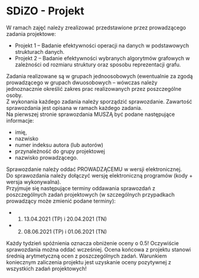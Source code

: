 # SDiZO - Projekt

W ramach zajęć należy zrealizować przedstawione przez prowadzącego zadania projektowe:

* Projekt 1 – Badanie efektywności operacji na danych w podstawowych strukturach danych.
* Projekt 2 – Badanie  efektywności  wybranych  algorytmów  grafowych  w  zależności  od  rozmiaru struktury oraz sposobu reprezentacji grafu.

 Zadania   realizowane   są   w   grupach   jednoosobowych   (ewentualnie   za   zgodą   prowadzącego w grupach  dwuosobowych  –  wówczas  należy  jednoznacznie  określić  zakres  prac  realizowanych przez poszczególne osoby.  
 Z wykonania każdego zadania należy sporządzić sprawozdanie.
 Zawartość sprawozdania jest opisana  w  ramach  każdego  zadania.  
 Na  pierwszej  stronie  sprawozdania  MUSZĄ  być  podane następujące  informacje:  

* imię,  
* nazwisko
* numer  indeksu  autora  (lub  autorów)
* przynależność do grupy projektowej
* nazwisko prowadzącego.  

Sprawozdanie  należy  oddać  PROWADZĄCEMU  w  wersji  elektronicznej.  
Do  sprawozdania należy dołączyć wersję elektroniczną programów (kody + wersja wykonywalna).  
Przyjmuje  się  następujące  terminy  oddawania  sprawozdań  z  poszczególnych  zadań  projektowych (w szczególnych przypadkach prowadzący może zmienić podane terminy):

* 1. 13.04.2021 (TP) i 20.04.2021 (TN)
* 2. 08.06.2021 (TP) i 01.06.2021 (TN)  

Każdy tydzień spóźnienia oznacza obniżenie oceny o 0.5!
Oczywiście sprawozdania można oddać wcześniej.
Ocena  końcowa  z  projektu  stanowi średnią  arytmetyczną  ocen  z  poszczególnych  zadań.
Warunkiem  koniecznym  zaliczenia  projektu  jest  uzyskanie  oceny  pozytywnej  z  wszystkich zadań projektowych!
